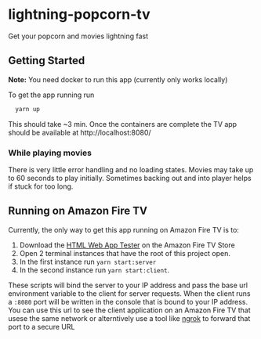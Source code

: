 # lightning-popcorn-tv
Get your popcorn and movies lightning fast

## Getting Started

**Note:** You need docker to run this app (currently only works locally)

To get the app running run 

```bash
  yarn up
```

This should take ~3 min. Once the containers are complete the TV app should be available at http://localhost:8080/

### While playing movies
There is very little error handling and no loading states. Movies may take up to 60 seconds to play initially. Sometimes backing out and into player helps if stuck for too long.


## Running on Amazon Fire TV

Currently, the only way to get this app running on Amazon Fire TV is to:
1. Download the [HTML Web App Tester](https://www.amazon.com/Amazon-Digital-Services-Inc-Tester/dp/B00DZ3I1W8) on the Amazon Fire TV Store
2. Open 2 terminal instances that have the root of this project open.
3. In the first instance run `yarn start:server`
4. In the second instance run `yarn start:client`. 
 
These scripts will bind the server to your IP address and pass the base url environment variable to the client for server requests. When the client runs a `:8080` port will be written in the console that is bound to your IP address. You can use this url to see the client application on an Amazon Fire TV that usese the same network or alterntively use a tool like [ngrok](https://ngrok.com/) to forward that port to a secure URL

